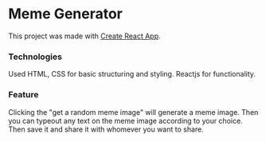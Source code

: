 # Meme Generator

This project was made with [Create React App](https://github.com/facebook/create-react-app).

### Technologies

Used HTML, CSS for basic structuring and styling.
Reactjs for functionality.

### Feature
Clicking the "get a random meme image" will generate a meme image. Then you can typeout any text on the meme image according to your choice. Then save it and share it with whomever you want to share.
